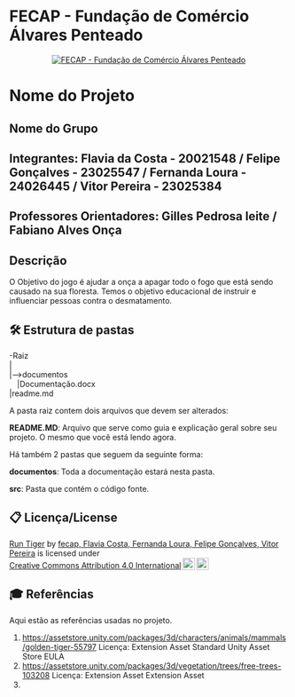 # FECAP - Fundação de Comércio Álvares Penteado

<p align="center">
<a href= "https://www.fecap.br/"><img src="https://encrypted-tbn0.gstatic.com/images?q=tbn:ANd9GcRhZPrRa89Kma0ZZogxm0pi-tCn_TLKeHGVxywp-LXAFGR3B1DPouAJYHgKZGV0XTEf4AE&usqp=CAU" alt="FECAP - Fundação de Comércio Álvares Penteado" border="0"></a>
</p>

# Nome do Projeto

## Nome do Grupo

## Integrantes: Flavia da Costa - 20021548 / Felipe Gonçalves - 23025547 / Fernanda Loura - 24026445 / Vitor Pereira - 23025384


## Professores Orientadores: Gilles Pedrosa leite / Fabiano Alves Onça

## Descrição

O Objetivo do jogo é ajudar a onça a apagar todo o fogo que está sendo causado na sua floresta. 
Temos o objetivo educacional de instruir e influenciar pessoas contra o desmatamento. 

## 🛠 Estrutura de pastas

-Raiz<br>
|<br>
|-->documentos<br>
  &emsp;|Documentação.docx<br>
|readme.md<br>

A pasta raiz contem dois arquivos que devem ser alterados:

<b>README.MD</b>: Arquivo que serve como guia e explicação geral sobre seu projeto. O mesmo que você está lendo agora.

Há também 2 pastas que seguem da seguinte forma:

<b>documentos</b>: Toda a documentação estará nesta pasta.

<b>src</b>: Pasta que contém o código fonte.


## 📋 Licença/License
<p xmlns:cc="http://creativecommons.org/ns#" xmlns:dct="http://purl.org/dc/terms/"><a property="dct:title" rel="cc:attributionURL" href="https://github.com/2024-1-NCC1/Projeto5">Run Tiger</a> by <a rel="cc:attributionURL dct:creator" property="cc:attributionName" href="https://github.com/Flavia-crfaria ">fecap, Flavia Costa, Fernanda Loura, Felipe Gonçalves, Vitor Pereira</a> is licensed under <a href="https://creativecommons.org/licenses/by/4.0/?ref=chooser-v1" target="_blank" rel="license noopener noreferrer" style="display:inline-block;">Creative Commons Attribution 4.0 International<img style="height:22px!important;margin-left:3px;vertical-align:text-bottom;" src="https://mirrors.creativecommons.org/presskit/icons/cc.svg?ref=chooser-v1" alt=""><img style="height:22px!important;margin-left:3px;vertical-align:text-bottom;" src="https://mirrors.creativecommons.org/presskit/icons/by.svg?ref=chooser-v1" alt=""></a></p>

## 🎓 Referências

Aqui estão as referências usadas no projeto.

 1. https://assetstore.unity.com/packages/3d/characters/animals/mammals/golden-tiger-55797
Licença: Extension Asset
Standard Unity Asset Store EULA
2. https://assetstore.unity.com/packages/3d/vegetation/trees/free-trees-103208
Licença: Extension Asset
Extension Asset
3. 

